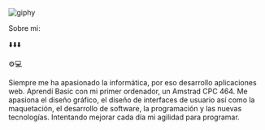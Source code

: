 
![giphy](https://github.com/Rosten1805/Rosten1805/assets/123247001/dafd93f8-85dc-4159-9b56-4f35d2958302)

Sobre mi:

⬇️⬇️⬇️

⚙️💻 

Siempre me ha apasionado la informática, por eso desarrollo aplicaciones web.
Aprendí Basic con mi primer ordenador, un Amstrad CPC 464.
Me apasiona el diseño gráfico, el diseño de interfaces de usuario así como la maquetación, el desarrollo de software, la programación y las nuevas tecnologías. 
Intentando mejorar cada día mi agilidad para programar.



